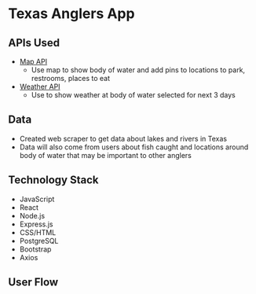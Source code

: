# Texas Anglers App

<!-- Description of what the app does brief user flow -->

<!-- ## Deployed Site:
View the deployed app [here](https://coding-quiz-app-rb.herokuapp.com/signup). -->

## APIs Used

- [Map API](https://www.openstreetmap.org/)
  - Use map to show body of water and add pins to locations to park, restrooms, places to eat
- [Weather API](https://www.weatherapi.com/)
  - Use to show weather at body of water selected for next 3 days

## Data

- Created web scraper to get data about lakes and rivers in Texas
- Data will also come from users about fish caught and locations around body of water that may be important to other anglers

## Technology Stack

- JavaScript
- React
- Node.js
- Express.js
- CSS/HTML
- PostgreSQL
- Bootstrap
- Axios

## User Flow

<!--
- When the user first goes to the home page they will see the signup page.
  ![Sign Up Page](./images/1-Signup.png)
- If the user already has an account they can click the link at the bottom of the page to go to the login screen
  ![Login Page](./images/1-Login.png)
- Once the user is logged in they will be taken to their user dashboard.
  ![User Dashboard](./images/1-Home-Page.png)
- Here the user can click the Take Quiz button to go to the page to create their quiz.
  ![Quiz Creation Page](./images/Quiz-Options.png)
- Once they have selected the category, number of questions and difficulty they will click start quiz and be taken to the quiz.
  ![Quiz](./images/Quiz.png)
- Once they have submitted the quiz they will be taken to the results page.
  ![Results Page](./images/Quiz-Results-Page.png)
- The user can also edit their information by clicking the Edit Profile in the top right corner. -->
